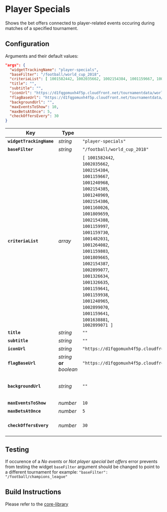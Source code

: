 # Player Specials

Shows the bet offers connected to player-related events occuring during matches of a specified tournament.

## Configuration

Arguments and their default values:

```json
"args": {
  "widgetTrackingName": "player-specials",
  "baseFilter": "/football/world_cup_2018",
  "criteriaList": [ 1001582442, 1002035662, 1002154384, 1001159667, 1001240968, 1002154385, 1001240969, 1002154386, 1001160026, 1001809659, 1002154388, 1001159997, 1001159730, 1001482031, 1001264082, 1001159803, 1001809665, 1002154387, 1002899077, 1001326634, 1001326635, 1001159641, 1001159938, 1001240965, 1002899070, 1001159641, 1001638881, 1002899071 ],
  "title": "",
  "subtitle": "",
  "iconUrl": "https://d1fqgomuxh4f5p.cloudfront.net/tournamentdata/worldcup2018/icons/world_cup_2018.svg",
  "flagBaseUrl": "https://d1fqgomuxh4f5p.cloudfront.net/tournamentdata/worldcup2018/icons/",
  "backgroundUrl": "",
  "maxEventsToShow": 10,
  "maxBetsAtOnce": 5,
  "checkOffersEvery": 30
}
```

| Key | Type | Default Value | Description |
| --- | --- | --- | --- |
| **`widgetTrackingName`** | _string_ | `"player-specials"` | tracking name to identify the widget for analytics purposes |
| **`baseFilter`** | _string_ | `"/football/world_cup_2018"` | url filter path to tournament |
| **`criteriaList`** | _array_ | `[ 1001582442`,<br> `1002035662`,<br> `1002154384`,<br> `1001159667`,<br> `1001240968`,<br> `1002154385`,<br> `1001240969`,<br> `1002154386`,<br> `1001160026`,<br> `1001809659`,<br> `1002154388`,<br> `1001159997`,<br> `1001159730`,<br> `1001482031`,<br> `1001264082`,<br> `1001159803`,<br> `1001809665`,<br> `1002154387`,<br> `1002899077`,<br> `1001326634`,<br> `1001326635`,<br> `1001159641`,<br> `1001159938`,<br> `1001240965`,<br> `1002899070`,<br> `1001159641`,<br> `1001638881`,<br> `1002899071 ]` | criteria ids to display |
| **`title`** | _string_ | `""` | if blank the default title `"World cup 2018"` will be displayed |
| **`subtitle`** | _string_ | `""` | if blank the default subtitle `"player specials"` will be displayed |
| **`iconUrl`** | _string_ |`"https://d1fqgomuxh4f5p.cloudfront.net/tournamentdata/worldcup2018/icons/world_cup_2018.svg"` | absolute url to a directory containing a custom icon |
| **`flagBaseUrl`** | _string_ **or** _boolean_ | `"https://d1fqgomuxh4f5p.cloudfront.net/tournamentdata/worldcup2018/icons/"` | absolute url pointing to a directory containing flags of all competitors, set to empty string or false if no flags are to be displayed |
| **`backgroundUrl`** | _string_ | `""` | absolute url pointing to a file that should be used as a background, if empty string then `"https://d1fqgomuxh4f5p.cloudfront.net/tournamentdata/worldcup2018/overview-bw-bg-mobile.jpg"` the default background will be displayed |
| **`maxEventsToShow`** | _number_ | `10` | number of events from the specific tournament to lookup |
| **`maxBetsAtOnce`** | _number_ | `5` | how many bet offers should be displayed at once |
| **`checkOffersEvery`**   | _number_ | `30` | (in seconds) how often to check for changes in betoffers and event info **note** this will make network requests so short intervals should be used with caution for performance reasons |

## Testing

If occurence of a _No events_ or _Not player special bet offers_ error prevents from testing the widget `baseFilter` argument should be changed to point to a different tournament for example: `"baseFilter": "/football/champions_league"`

## Build Instructions

Please refer to the [core-library](https://github.com/kambi-sportsbook-widgets/widget-core-library)

